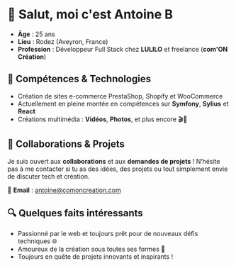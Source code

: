 # 👋 Salut, moi c'est Antoine B

- **Âge** : 25 ans
- **Lieu** : Rodez (Aveyron, France)
- **Profession** : Développeur Full Stack chez **LULILO** et freelance (**com'ON Création**)

## 🚀 Compétences & Technologies
- Création de sites e-commerce PrestaShop, Shopify et WooCommerce
- Actuellement en pleine montée en compétences sur **Symfony**, **Sylius** et **React**
- Créations multimédia : **Vidéos**, **Photos**, et plus encore 🎬📸

## 🤝 Collaborations & Projets
Je suis ouvert aux **collaborations** et aux **demandes de projets** ! N’hésite pas à me contacter si tu as des idées, des projets ou tout simplement envie de discuter tech et création.

📧 **Email** : [antoine@comoncreation.com](mailto:antoine@comoncreation.com)

## 🔍 Quelques faits intéressants
- Passionné par le web et toujours prêt pour de nouveaux défis techniques 🌐
- Amoureux de la création sous toutes ses formes 🎨
- Toujours en quête de projets innovants et inspirants !
